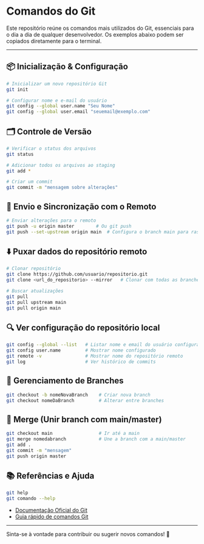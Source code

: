# Comandos do Git

Este repositório reúne os comandos mais utilizados do Git, essenciais para o dia a dia de qualquer desenvolvedor. Os exemplos abaixo podem ser copiados diretamente para o terminal.

---

## 📦 Inicialização & Configuração

```bash
# Inicializar um novo repositório Git
git init

# Configurar nome e e-mail do usuário
git config --global user.name "Seu Nome"
git config --global user.email "seuemail@exemplo.com"
```

## 🗂️ Controle de Versão

```bash
# Verificar o status dos arquivos
git status

# Adicionar todos os arquivos ao staging
git add *

# Criar um commit
git commit -m "mensagem sobre alterações"
```

## 🔄 Envio e Sincronização com o Remoto

```bash
# Enviar alterações para o remoto
git push -u origin master        # Ou git push
git push --set-upstream origin main  # Configura o branch main para rastrear o remoto
```

## ⬇️ Puxar dados do repositório remoto

```bash
# Clonar repositório
git clone https://github.com/usuario/repositorio.git
git clone <url_do_repositorio> --mirror   # Clonar com todas as branches

# Buscar atualizações
git pull
git pull upstream main
git pull origin main
```

## 🔍 Ver configuração do repositório local

```bash
git config --global --list   # Listar nome e email do usuário configurado
git config user.name         # Mostrar nome configurado
git remote -v                # Mostrar nome do repositório remoto
git log                      # Ver histórico de commits
```

## 🌲 Gerenciamento de Branches

```bash
git checkout -b nomeNovaBranch    # Criar nova branch
git checkout nomeDaBranch         # Alterar entre branches
```

## 🔀 Merge (Unir branch com main/master)

```bash
git checkout main                 # Ir até a main
git merge nomedabranch            # Une a branch com a main/master
git add .
git commit -m "mensagem"
git push origin master
```

## 📚 Referências e Ajuda

```bash
git help
git comando --help
```

- [Documentação Oficial do Git](https://git-scm.com/doc)
- [Guia rápido de comandos Git](https://rogerdudler.github.io/git-guide/index.pt_BR.html)

---

Sinta-se à vontade para contribuir ou sugerir novos comandos! 🚀
